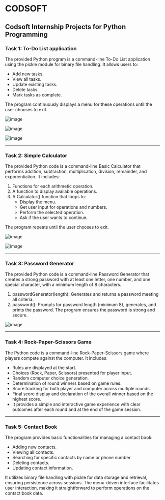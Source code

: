 # CODSOFT
<h2>Codsoft Internship Projects for Python Programming</h2>
<h3>Task 1: To-Do List application</h3>
The provided Python program is a command-line To-Do List application using the pickle module for binary file handling. It allows users to:

- Add new tasks.
- View all tasks.
- Update existing tasks.
- Delete tasks.
- Mark tasks as complete.

The program continuously displays a menu for these operations until the user chooses to exit.

![image](https://github.com/itsme-Muthu/CODSOFT/assets/116727546/d8189f41-b421-4a14-9805-aa174fedf73a)

![image](https://github.com/itsme-Muthu/CODSOFT/assets/116727546/3bfdfebf-657c-40d7-a427-63c24d5a6373)

![image](https://github.com/itsme-Muthu/CODSOFT/assets/116727546/6e380eff-34f8-4802-9dba-8edc2744b1c2)

---

<h3>Task 2: Simple Calculator</h3>

The provided Python code is a command-line Basic Calculator that performs addition, subtraction, multiplication, division, remainder, and exponentiation. It includes:

1)  Functions for each arithmetic operation.
2)  A function to display available operations.
3)  A Calculator() function that loops to:
    - Display the menu.
    - Get user input for operations and numbers.
    - Perform the selected operation.
    - Ask if the user wants to continue.

The program repeats until the user chooses to exit.

![image](https://github.com/itsme-Muthu/CODSOFT/assets/116727546/57fdb393-6ded-4040-84f6-414aee3f63de)

![image](https://github.com/itsme-Muthu/CODSOFT/assets/116727546/756d1a9e-6b25-400e-ae58-681fe9cfbfb5)

---

<h3>Task 3: Password Generator</h3>

The provided Python code is a command-line Password Generator that creates a strong password with at least one letter, one number, and one special character, with a minimum length of 8 characters.

1) passwordGenerator(length): Generates and returns a password meeting all criteria.
2) password(): Prompts for password length (minimum 8), generates, and prints the password.
The program ensures the password is strong and secure.

![image](https://github.com/itsme-Muthu/CODSOFT/assets/116727546/a1674689-6691-4748-9be6-8ba499569781)

---

<h3>Task 4: Rock-Paper-Scissors Game</h3>

The Python code is a command-line Rock-Paper-Scissors game where players compete against the computer. It includes:

- Rules are displayed at the start.
- Choices (Rock, Paper, Scissors) presented for player input.
- Random computer choice generation.
- Determination of round winners based on game rules.
- Score tracking for both player and computer across multiple rounds.
- Final score display and declaration of the overall winner based on the highest score.
- It provides a simple and interactive game experience with clear outcomes after each round and at the end of the game session.

---

<h3>Task 5: Contact Book</h3>

The program provides basic functionalities for managing a contact book:

- Adding new contacts.
- Viewing all contacts.
- Searching for specific contacts by name or phone number.
- Deleting contacts.
- Updating contact information.

It utilizes binary file handling with pickle for data storage and retrieval, ensuring persistence across sessions. The menu-driven interface facilitates user interaction, making it straightforward to perform operations on the contact book data.
